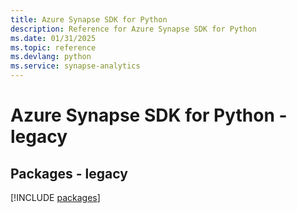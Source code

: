 ```yaml
---
title: Azure Synapse SDK for Python
description: Reference for Azure Synapse SDK for Python
ms.date: 01/31/2025
ms.topic: reference
ms.devlang: python
ms.service: synapse-analytics
---
```

# Azure Synapse SDK for Python - legacy
## Packages - legacy
[!INCLUDE [packages](synapse-index.md)]